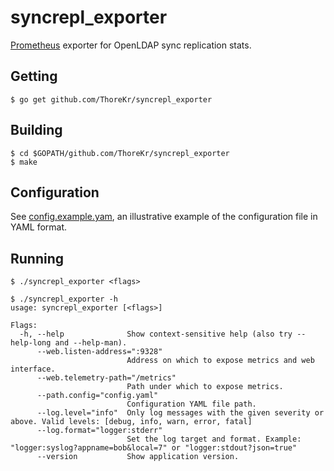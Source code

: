 # syncrepl_exporter

[Prometheus](https://prometheus.io/) exporter for OpenLDAP sync replication stats.

## Getting

```
$ go get github.com/ThoreKr/syncrepl_exporter
```

## Building

```
$ cd $GOPATH/github.com/ThoreKr/syncrepl_exporter
$ make
```

## Configuration

See [config.example.yam](config.example.yaml), an illustrative example of the configuration file in YAML format.


## Running

```
$ ./syncrepl_exporter <flags>
```

```
$ ./syncrepl_exporter -h
usage: syncrepl_exporter [<flags>]

Flags:
  -h, --help              Show context-sensitive help (also try --help-long and --help-man).
      --web.listen-address=":9328"
                          Address on which to expose metrics and web interface.
      --web.telemetry-path="/metrics"
                          Path under which to expose metrics.
      --path.config="config.yaml"
                          Configuration YAML file path.
      --log.level="info"  Only log messages with the given severity or above. Valid levels: [debug, info, warn, error, fatal]
      --log.format="logger:stderr"
                          Set the log target and format. Example: "logger:syslog?appname=bob&local=7" or "logger:stdout?json=true"
      --version           Show application version.
```

